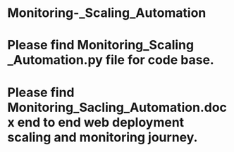 # Monitoring-_Scaling_Automation
# Please find Monitoring_Scaling _Automation.py file for code base.
# Please find Monitoring_Sacling_Automation.docx end to end web deployment scaling and monitoring journey. 
